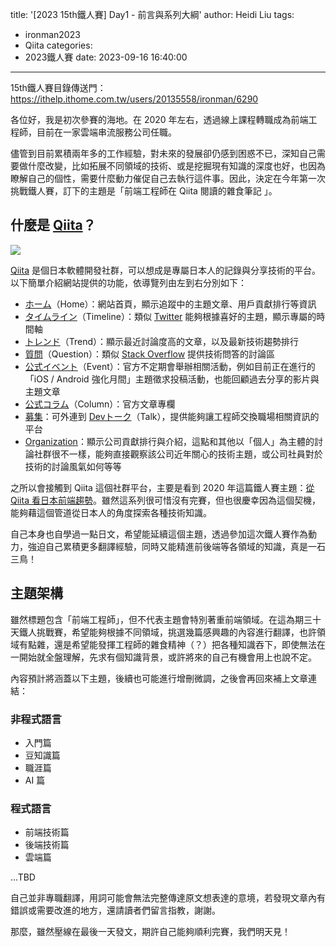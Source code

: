 title: '[2023 15th鐵人賽] Day1 - 前言與系列大綱'
author: Heidi Liu
tags:
  - ironman2023
  - Qiita
categories:
  - 2023鐵人賽
date: 2023-09-16 16:40:00
---

15th鐵人賽目錄傳送門：https://ithelp.ithome.com.tw/users/20135558/ironman/6290

<!--more-->

各位好，我是初次參賽的海地。在 2020 年左右，透過線上課程轉職成為前端工程師，目前在一家雲端串流服務公司任職。

儘管到目前累積兩年多的工作經驗，對未來的發展卻仍感到困惑不已，深知自己需要做什麼改變，比如拓展不同領域的技術、或是挖掘現有知識的深度也好，也因為瞭解自己的個性，需要什麼動力催促自己去執行這件事。因此，決定在今年第一次挑戰鐵人賽，訂下的主題是「前端工程師在 Qiita 閱讀的雜食筆記 」。

## 什麼是 [Qiita](https://qiita.com/)？

![](https://hackmd.io/_uploads/HkS6XJm1T.png)

[Qiita](https://qiita.com/) 是個日本軟體開發社群，可以想成是專屬日本人的記錄與分享技術的平台。以下簡單介紹網站提供的功能，依導覽列由左到右分別如下：

- [ホーム](https://qiita.com/)（Home）：網站首頁，顯示追蹤中的主題文章、用戶貢獻排行等資訊
- [タイムライン](https://qiita.com/timeline)（Timeline）：類似 [Twitter](https://twitter.com/) 能夠根據喜好的主題，顯示專屬的時間軸
- [トレンド](https://qiita.com/trend)（Trend）：顯示最近討論度高的文章，以及最新技術趨勢排行
- [質問](https://qiita.com/question-feed)（Question）：類似 [Stack Overflow](https://stackoverflow.com/) 提供技術問答的討論區
- [公式イベント](https://qiita.com/official-events)（Event）：官方不定期會舉辦相關活動，例如目前正在進行的「iOS / Android 強化月間」主題徵求投稿活動，也能回顧過去分享的影片與主題文章
- [公式コラム](https://qiita.com/official-columns)（Column）：官方文章專欄
- [募集](https://qiita.com/opportunities)：可外連到 [Devトーク](https://jobs.qiita.com/dev_talks/about)（Talk），提供能夠讓工程師交換職場相關資訊的平台
- [Organization](https://qiita.com/organizations)：顯示公司貢獻排行與介紹，這點和其他以「個人」為主體的討論社群很不一樣，能夠直接觀察該公司近年關心的技術主題，或公司社員對於技術的討論風氣如何等等

之所以會接觸到 Qiita 這個社群平台，主要是看到 2020 年這篇鐵人賽主題：[從 Qiita 看日本前端趨勢](https://ithelp.ithome.com.tw/users/20129711/ironman/3224)。雖然這系列很可惜沒有完賽，但也很慶幸因為這個契機，能夠藉這個管道從日本人的角度探索各種技術知識。

自己本身也自學過一點日文，希望能延續這個主題，透過參加這次鐵人賽作為動力，強迫自己累積更多翻譯經驗，同時又能精進前後端等各領域的知識，真是一石三鳥！

## 主題架構

雖然標題包含「前端工程師」，但不代表主題會特別著重前端領域。在這為期三十天鐵人挑戰賽，希望能夠根據不同領域，挑選幾篇感興趣的內容進行翻譯，也許領域有點雜，還是希望能發揮工程師的雜食精神（？）把各種知識吞下，即使無法在一開始就全盤理解，先求有個知識背景，或許將來的自己有機會用上也說不定。

內容預計將涵蓋以下主題，後續也可能進行增刪微調，之後會再回來補上文章連結：


### 非程式語言

* 入門篇
* 豆知識篇
* 職涯篇
* AI 篇

### 程式語言

* 前端技術篇
* 後端技術篇
* 雲端篇

...TBD

自己並非專職翻譯，用詞可能會無法完整傳達原文想表達的意境，若發現文章內有錯誤或需要改進的地方，還請讀者們留言指教，謝謝。

那麼，雖然壓線在最後一天發文，期許自己能夠順利完賽，我們明天見！

